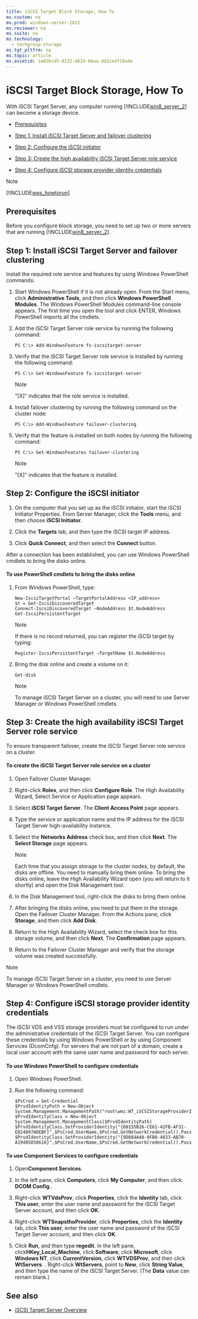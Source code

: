 ```yaml
---
title: iSCSI Target Block Storage, How To
ms.custom: na
ms.prod: windows-server-2012
ms.reviewer: na
ms.suite: na
ms.technology: 
  - techgroup-storage
ms.tgt_pltfrm: na
ms.topic: article
ms.assetid: 1a92bcd5-d122-482d-b6aa-dd2cedf19a4e
---
```

# iSCSI Target Block Storage, How To
With iSCSI Target Server, any computer running [!INCLUDE[win8_server_2](../Token/win8_server_2_md.md)] can become a storage device.  
  
-   [Prerequisites](assetId:///4a96cdaf-0081-4824-aab8-f0d51be501ac#BKMK_Prereqs)  
  
-   [Step 1: Install iSCSI Target Server and failover clustering](../Topic/iSCSI-Target-Block-Storage,-How-To.md#BKMK_Step1)  
  
-   [Step 2: Configure the iSCSI initiator](../Topic/iSCSI-Target-Block-Storage,-How-To.md#BKMK_Step2)  
  
-   [Step 3: Create the high availability iSCSI Target Server role service](../Topic/iSCSI-Target-Block-Storage,-How-To.md#BKMK_Step3)  
  
-   [Step 4: Configure iSCSI storage provider identity credentials](../Topic/iSCSI-Target-Block-Storage,-How-To.md#BKMK_Step4)  
  
> [!NOTE]  
> [!INCLUDE[wps_howtorun](../Token/wps_howtorun_md.md)]  
  
## Prerequisites  
Before you configure block storage, you need to set up two or more servers that are running [!INCLUDE[win8_server_2](../Token/win8_server_2_md.md)].  
  
## <a name="BKMK_Step1"></a>Step 1: Install iSCSI Target Server and failover clustering  
Install the required role service and features by using Windows PowerShell commands:  
  
1.  Start Windows PowerShell if it is not already open. From the Start menu, click **Administrative Tools**, and then click **Windows PowerShell Modules**. The Windows PowerShell Modules command\-line console appears. The first time you open the tool and click ENTER, Windows PowerShell imports all the cmdlets.  
  
2.  Add the iSCSI Target Server role service by running the following command:  
  
    ```  
    PS C:\> Add-WindowsFeature fs-iscsitarget-server  
    ```  
  
3.  Verify that the iSCSI Target Server role service is installed by running the following command:  
  
    ```  
    PS C:\> Get-WindowsFeature fs-iscsitarget-server  
    ```  
  
    > [!NOTE]  
    > "\[X\]" indicates that the role service is installed.  
  
4.  Install failover clustering by running the following command on the cluster node:  
  
    ```  
    PS C:\> Add-WindowsFeature failover-clustering  
    ```  
  
5.  Verify that the feature is installed on both nodes by running the following command:  
  
    ```  
    PS C:\> Get-WindowsFeatures failover-clustering  
    ```  
  
    > [!NOTE]  
    > "\[X\]" indicates that the feature is installed.  
  
## <a name="BKMK_Step2"></a>Step 2: Configure the iSCSI initiator  
  
1.  On the computer that you set up as the iSCSI initiator, start the iSCSI Initiator Properties. From Server Manager, click the **Tools** menu, and then choose **iSCSI Initiator**.  
  
2.  Click the **Targets** tab, and then type the iSCSI target IP address.  
  
3.  Click **Quick Connect**, and then select the **Connect** button.  
  
After a connection has been established, you can use Windows PowerShell cmdlets to bring the disks online.  
  
#### To use PowerShell cmdlets to bring the disks online  
  
1.  From Windows PowerShell, type:  
  
    ```  
    New-IscsiTargetPortal –TargetPortalAddress <IP_address>  
    $t = Get-IscsiDiscoveredTarget  
    Connect-IscsiDiscoveredTarget –NodeAddress $t.NodeAddress  
    Get-IscsiPersistentTarget  
    ```  
  
    > [!NOTE]  
    > If there is no record returned, you can register the iSCSI target by typing:  
  
    ```  
    Register-IscsiPersistentTarget –TargetName $t.NodeAddress  
    ```  
  
2.  Bring the disk online and create a volume on it:  
  
    ```  
    Get-disk  
    ```  
  
    > [!NOTE]  
    > To manage iSCSI Target Server on a cluster, you will need to use Server Manager or Windows PowerShell cmdlets.  
  
## <a name="BKMK_Step3"></a>Step 3: Create the high availability iSCSI Target Server role service  
To ensure transparent failover, create the iSCSI Target Server role service on a cluster.  
  
#### To create the iSCSI Target Server role service on a cluster  
  
1.  Open Failover Cluster Manager.  
  
2.  Right\-click **Roles**, and then click **Configure Role**. The High Availability Wizard, Select Service or Application page appears.  
  
3.  Select **iSCSI Target Server**. The **Client Access Point** page appears.  
  
4.  Type the service or application name and the IP address for the iSCSI Target Server high\-availability instance.  
  
5.  Select the **Networks Address** check box, and then click **Next**. The **Select Storage** page appears.  
  
    > [!NOTE]  
    > Each time that you assign storage to the cluster nodes, by default, the disks are offline. You need to manually bring them online. To bring the disks online, leave the High Availability Wizard open \(you will return to it shortly\) and open the Disk Management tool.  
  
6.  In the Disk Management tool, right\-click the disks to bring them online.  
  
7.  After bringing the disks online, you need to put them in the storage. Open the Failover Cluster Manager. From the Actions pane, click **Storage**, and then click **Add Disk**.  
  
8.  Return to the High Availability Wizard, select the check box for this storage volume, and then click **Next**. The **Confirmation** page appears.  
  
9. Return to the Failover Cluster Manager and verify that the storage volume was created successfully.  
  
> [!NOTE]  
> To manage iSCSI Target Server on a cluster, you need to use Server Manager or Windows PowerShell cmdlets.  
  
## <a name="BKMK_Step4"></a>Step 4: Configure iSCSI storage provider identity credentials  
The iSCSI VDS and VSS storage providers must be configured to run under the administrative credentials of the iSCSI Target Server. You can configure these credentials by using Windows PowerShell or by using Component Services \(DcomCnfg\). For servers that are not part of a domain, create a local user account with the same user name and password for each server.  
  
#### To use Windows PowerShell to configure credentials  
  
1.  Open Windows PowerShell.  
  
2.  Run the following command:  
  
    ```  
    $PsCred = Get-Credential  
    $PrvdIdentityPath = New-Object System.Management.ManagementPath("root\wmi:WT_iSCSIStorageProviderIdentity")  
    $PrvdIdentityClass = New-Object System.Management.ManagementClass($PrvdIdentityPath)  
    $PrvdIdentityClass.SetProviderIdentity("{88155B26-CE61-42FB-AF31-E024897ADEBF}",$PsCred.UserName,$PsCred.GetNetworkCredential().Password)  
    $PrvdIdentityClass.SetProviderIdentity("{9D884A48-0FB0-4833-AB70-A19405D58616}",$PsCred.UserName,$PsCred.GetNetworkCredential().Password)  
    ```  
  
#### To use Component Services to configure credentials  
  
1.  Open**Component Services**.  
  
2.  In the left pane, click **Computers**, click **My Computer**, and then click **DCOM Config**..  
  
3.  Right\-click **WTVdsProv**, click **Properties**, click the **Identity** tab, click **This user**, enter the user name and password for the iSCSI Target Server account, and then click **OK**.  
  
4.  Right\-click **WTSnapsthoProvider**, click **Properties**, click the **Identity** tab, click **This user**, enter the user name and password of the iSCSI Target Server account, and then click **OK**.  
  
5.  Click **Run**, and then type **regedit**. In the left pane, click**HKey\_Local\_Machine**, click **Software**, click **Microsoft**, click **Windows NT**, click **CurrentVersion**, click **WTVDSProv**, and then click **WtServers**. . Right\-click **WtServers**, point to **New**, click **String Value**, and then type the name of the iSCSI Target Server. \(The **Data** value can remain blank.\)  
  
## <a name="BKMK_Links"></a>See also  
  
-   [iSCSI Target Server Overview](../Topic/iSCSI-Target-Server-Overview.md)  
  
